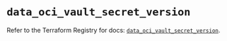 # `data_oci_vault_secret_version`

Refer to the Terraform Registry for docs: [`data_oci_vault_secret_version`](https://registry.terraform.io/providers/oracle/oci/6.18.0/docs/data-sources/vault_secret_version).
